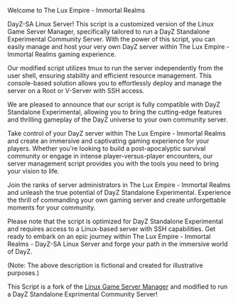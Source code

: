 Welcome to The Lux Empire - Immortal Realms 

DayZ-SA Linux Server! This script is a customized version of the Linux Game Server Manager, specifically tailored to run a DayZ Standalone Experimental Community Server. With the power of this script, you can easily manage and host your very own DayZ server within The Lux Empire - Immortal Realms gaming experience.

Our modified script utilizes tmux to run the server independently from the user shell, ensuring stability and efficient resource management. This console-based solution allows you to effortlessly deploy and manage the server on a Root or V-Server with SSH access.

We are pleased to announce that our script is fully compatible with DayZ Standalone Experimental, allowing you to bring the cutting-edge features and thrilling gameplay of the DayZ universe to your own community server.

Take control of your DayZ server within The Lux Empire - Immortal Realms and create an immersive and captivating gaming experience for your players. Whether you're looking to build a post-apocalyptic survival community or engage in intense player-versus-player encounters, our server management script provides you with the tools you need to bring your vision to life.

Join the ranks of server administrators in The Lux Empire - Immortal Realms and unleash the true potential of DayZ Standalone Experimental. Experience the thrill of commanding your own gaming server and create unforgettable moments for your community.

Please note that the script is optimized for DayZ Standalone Experimental and requires access to a Linux-based server with SSH capabilities. Get ready to embark on an epic journey within The Lux Empire - Immortal Realms - DayZ-SA Linux Server and forge your path in the immersive world of DayZ.

(Note: The above description is fictional and created for illustrative purposes.)

This Script is a fork of the [Linux Game Server Manager](https://linuxgsm.com) and modified to run a DayZ Standalone Exprimental Community Server!
